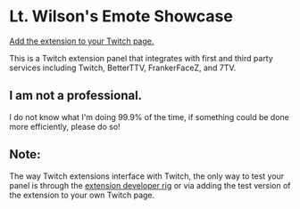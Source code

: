 # Lt. Wilson's Emote Showcase

[Add the extension to your Twitch page.](https://dashboard.twitch.tv/extensions/z74n08zmes3d4urpt7xvri40ayu8xl)

This is a Twitch extension panel that integrates with first and third party services including Twitch, BetterTTV, FrankerFaceZ, and 7TV.

## I am not a professional.
I do not know what I'm doing 99.9% of the time, if something could be done more efficiently, please do so!

## Note:
The way Twitch extensions interface with Twitch, the only way to test your panel is through the [extension developer rig](https://dev.twitch.tv/docs/extensions/rig) or via adding the test version of the extension to your own Twitch page.
